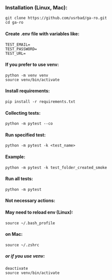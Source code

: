 ### **Installation (Linux, Mac):**
```
git clone https://github.com/usrbad/ga-ro.git
cd ga-ro
```
#### Create .env file with variables like:
```
TEST_EMAIL=
TEST_PASSWORD=
TEST_URL=
```
#### If you prefer to use venv:
```
python -m venv venv
source venv/bin/activate
```

#### Install requirements:
```
pip install -r requirements.txt
```
#### Collecting tests:
```
python -m pytest --co
```

#### Run specified test:
```
python -m pytest -k <test_name>
```

#### Example:
```
python -m pytest -k test_folder_created_smoke
```

#### Run all tests:
```
python -m pytest
```
#### Not necessary actions:
#### May need to reload env (Linux):
```
source ~/.bash_profile
```
#### on Mac:
```
source ~/.zshrc
```
##### or if you use venv:
```
deactivate
source venv/bin/activate
```
